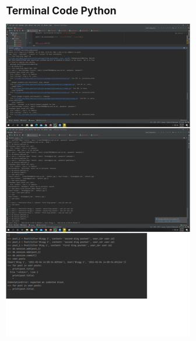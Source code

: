 # Terminal Code Python
![Code](terminal_code_1.png)
![Code_2](terminal_code_2.png)
![Code_3](termina_code_3.png)